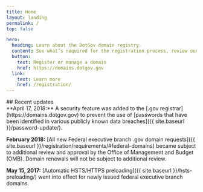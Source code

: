 ```yaml
---
title: Home
layout: landing
permalink: /
top: false

hero:
  heading: Learn about the DotGov domain registry.
  content: See what’s required for the registration process, review our policies, or download data about .gov domains.
  button:
    text: Register or manage a domain
    href: https://domains.dotgov.gov
  link:
    text: Learn more
    href: /registration/
---
```


<section class="usa-section">
  <div class="usa-grid usa-content">
<div class="usa-width-one-third">
## Recent updates
</div>

<div class="usa-width-two-thirds">
**April 17, 2018:** A security feature was added to the [.gov registrar](https://domains.dotgov.gov) to prevent the use of [passwords that have been identified in various publicly known data breaches]({{ site.baseurl }}/password-update/).

**February 2018:** [All new Federal executive branch .gov domain requests]({{ site.baseurl }}/registration/requirements/#federal-domains) became subject to additional review and approval by the Office of Management and Budget (OMB). Domain renewals will not be subject to additional review.

**May 15, 2017:** [Automatic HSTS/HTTPS preloading]({{ site.baseurl }}/hsts-preloading/) went into effect for newly issued federal executive branch domains.
</div>
</div>
</section>
